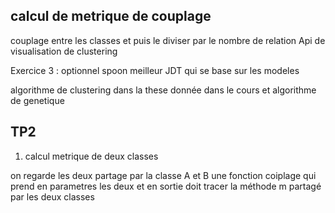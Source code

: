 ## calcul de metrique de couplage

couplage entre les classes et puis le diviser par le nombre de relation
Api de visualisation de clustering

Exercice 3 : optionnel spoon meilleur JDT qui se base sur les modeles

algorithme de clustering dans la these donnée dans le cours et algorithme de genetique



## TP2 

1. calcul metrique de deux classes 

on regarde les deux partage par la classe A et B 
une fonction coiplage qui prend en parametres les deux et en sortie doit tracer la méthode m partagé par les deux classes 


